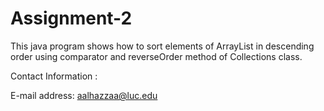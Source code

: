 Assignment-2
============
This java program shows how to sort elements of ArrayList in descending order
using comparator and reverseOrder method of Collections class.



Contact Information :

E-mail address:
aalhazzaa@luc.edu
